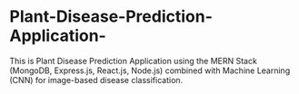 # Plant-Disease-Prediction-Application-
 This is Plant Disease Prediction Application using the MERN Stack (MongoDB, Express.js, React.js, Node.js) combined with Machine Learning (CNN) for image-based disease classification.
